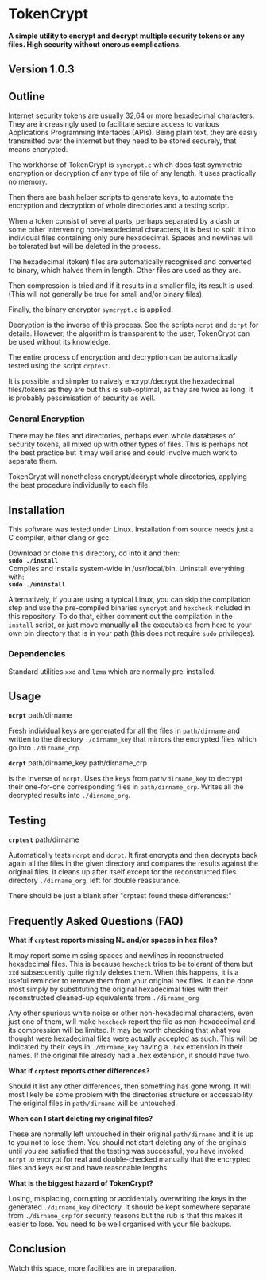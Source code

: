 # TokenCrypt

**A simple utility to encrypt and decrypt multiple security tokens or any files.
High security without onerous complications.**

## Version 1.0.3  

## Outline

Internet security tokens are usually 32,64 or more hexadecimal characters. 
They are increasingly used to facilitate secure access to various 
Applications Programming Interfaces (APIs). Being plain text,
they are easily transmitted over the internet but they need to be stored securely,
that means encrypted.

The workhorse of TokenCrypt is `symcrypt.c` which does fast symmetric
encryption or decryption of any type of file of any length. It uses practically no memory.

Then there are 
bash helper scripts to generate keys, to automate the encryption and decryption
of whole directories and a testing script.

When a token consist of several parts, perhaps separated by a dash or some
other intervening non-hexadecimal characters, it is best to split it into individual
files containing only pure hexadecimal. Spaces and newlines will be tolerated
but will be deleted in the process.

The hexadecimal (token) files are automatically recognised and converted to binary, 
which halves them in length. Other files are used as they are.

Then compression is tried and if it results in a smaller file, its result is used.
(This will not generally be true for small and/or binary files).

Finally, the binary encryptor `symcrypt.c` is applied.

Decryption is the inverse of this process. See the scripts `ncrpt` and `dcrpt` for details.
However, the algorithm is transparent to the user, TokenCrypt can be used without
its knowledge.

The entire process of encryption and decryption can be automatically
tested using the script `crptest`.

It is possible and simpler to naively encrypt/decrypt the hexadecimal files/tokens
as they are but this is sub-optimal, as they are twice as long. It is probably 
pessimisation of security as well.

### General Encryption

There may be files and directories, perhaps even whole databases of security tokens,
all mixed up with other types of files. This is perhaps not the best practice but 
it may well arise and could involve much work to separate them.

TokenCrypt will nonetheless encrypt/decrypt whole directories, applying the best
procedure individually to each file.

## Installation

This software was tested under Linux. 
Installation from source needs just a C compiler, either clang or gcc.

Download or clone this directory, cd into it and then:  
**`sudo ./install`**  
Compiles and installs system-wide in /usr/local/bin. Uninstall everything with:  
**`sudo ./uninstall`**

Alternatively, if you are using a typical Linux, you can skip the compilation step
and use the pre-compiled binaries `symcrypt` and `hexcheck` included in this repository.
To do that, either comment out the compilation in the `install` script, or just move manually 
all the executables from here to your own bin directory that is in your path 
(this does not require `sudo` privileges).

### Dependencies

Standard utilities `xxd` and `lzma` which are normally pre-installed.

## Usage

**`ncrpt`** path/dirname

Fresh individual keys are generated for all the files in `path/dirname` and
written to the directory `./dirname_key` that mirrors the encrypted files
which go into `./dirname_crp`.

**`dcrpt`** path/dirname_key path/dirname_crp

is the inverse of `ncrpt`. Uses the keys from  `path/dirname_key` to decrypt 
their one-for-one corresponding files in `path/dirname_crp`.
Writes all the decrypted results into `./dirname_org`.

## Testing

**`crptest`** path/dirname 

Automatically tests `ncrpt` and `dcrpt`. It first encrypts and then decrypts back again all the files in the given directory
and compares the results against the original files. It cleans up after itself except for
the reconstructed files directory `./dirname_org`, left for double reassurance.

There should be just a blank after "crptest found these differences:"

## Frequently Asked Questions (FAQ)

**What if `crptest` reports missing NL and/or spaces in hex files?**

It may report some missing spaces and newlines in reconstructed hexadecimal files.
This is because `hexcheck` tries to be tolerant of them but `xxd` subsequently
quite rightly deletes them. When this happens, it is a useful reminder to remove them
from your original hex files. It can be done most simply by substituting the 
original hexadecimal files with their reconstructed cleaned-up equivalents from `./dirname_org`

Any other spurious white noise or other non-hexadecimal characters, even just one of them,
will make `hexcheck` report the file as non-hexadecimal and its compression will
be limited. It may be worth checking that what you thought were hexadecimal files
were actually accepted as such. This will be indicated by their keys in `./dirname_key`
having a `.hex` extension in their names. If the original file already had a .hex extension,
it should have two.

**What if `crptest` reports other differences?**

Should it list any other differences, then something has gone wrong. It will most
likely be some problem with the directories structure or accessability.
The original files in `path/dirname` will be untouched.

**When can I start deleting my original files?**

These are normally left untouched in their original `path/dirname` and it is up to you
not to lose them. You should not start deleting any of the originals until you 
are satisfied that the testing was successful, you have invoked `ncrpt` to encrypt for real
and double-checked manually that the encrypted files and keys exist and have reasonable lengths.

**What is the biggest hazard of TokenCrypt?**

Losing, misplacing, corrupting or accidentally overwriting the keys in the generated
`./dirname_key` directory. It should be kept somewhere separate from 
`./dirname_crp` for security reasons but the rub is that this makes it easier to lose.
You need to be well organised with your file backups.

## Conclusion

Watch this space, more facilities are in preparation.
